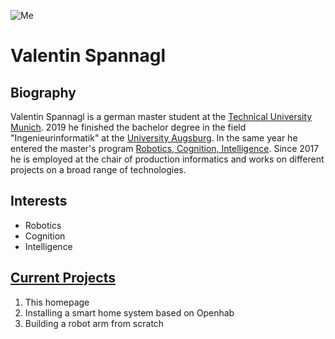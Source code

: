 ![Me](https://profile-images.xing.com/images/1f7e82c05504485a6932885c3b2afede-1/valentin-spannagl.1024x1024.jpg)

# Valentin Spannagl
## Biography 
<a name="biography"></a> 

Valentin Spannagl is a german master student at the [Technical University Munich](https://www.tum.de). 2019 he finished the bachelor degree in the field "Ingenieurinformatik" at the [University Augsburg](https://www.uni-augsburg.de/de/). In the same year he entered the master's program [Robotics, Cognition, Intelligence](https://www.tum.de/en/studies/degree-programs/detail/robotics-cognition-intelligence-master-of-science-msc/). Since 2017 he is employed at the chair of production informatics and works on different projects on a broad range of technologies.

## Interests
<a name="interests"></a> 
 - Robotics
 - Cognition
 - Intelligence

## [Current Projects](/projects)
<a name="projects"></a> 
1. This homepage
2. Installing a smart home system based on Openhab
3. Building a robot arm from scratch
